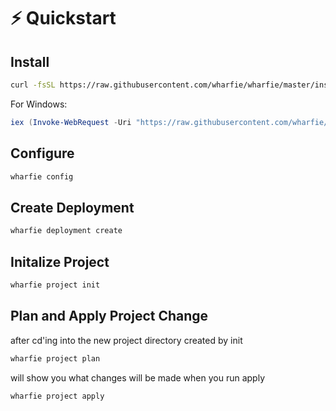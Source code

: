 # ⚡️ Quickstart

## Install

```bash
curl -fsSL https://raw.githubusercontent.com/wharfie/wharfie/master/install.sh | bash
```

For Windows:

```ps1
iex (Invoke-WebRequest -Uri "https://raw.githubusercontent.com/wharfie/wharfie/master/install.ps1" -UseBasicParsing).Content
```

## Configure

```bash
wharfie config
```

## Create Deployment

```bash
wharfie deployment create
```

## Initalize Project

```bash
wharfie project init
```

## Plan and Apply Project Change

after cd'ing into the new project directory created by init

```bash
wharfie project plan
```

will show you what changes will be made when you run apply

```bash
wharfie project apply
```
